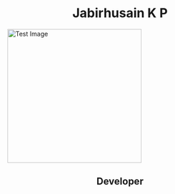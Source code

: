 <h1 align="center">Jabirhusain K P</h1>
<img style="height:300px;" src="https://i.pinimg.com/736x/a5/92/00/a592008649b62a1431bb83ace4ed1ea0.jpg" alt="Test Image"/>
<h2 align="center">Developer</h2>
